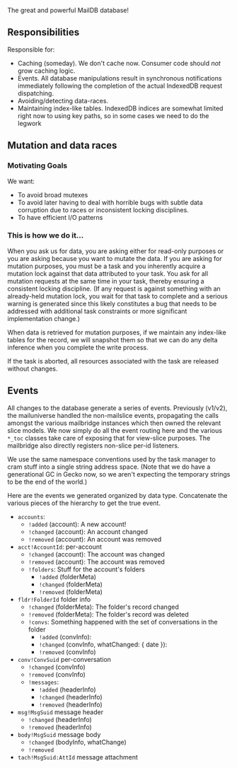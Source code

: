 The great and powerful MailDB database!

## Responsibilities ##

Responsible for:
- Caching (someday).  We don't cache now.  Consumer code should *not* grow
  caching logic.
- Events.  All database manipulations result in synchronous notifications
  immediately following the completion of the actual IndexedDB request
  dispatching.
- Avoiding/detecting data-races.
- Maintaining index-like tables.  IndexedDB indices are somewhat limited right
  now to using key paths, so in some cases we need to do the legwork

## Mutation and data races ##

### Motivating Goals ###

We want:
- To avoid broad mutexes
- To avoid later having to deal with horrible bugs with subtle data corruption
  due to races or inconsistent locking disciplines.
- To have efficient I/O patterns

### This is how we do it... ###

When you ask us for data, you are asking either for read-only purposes or you
are asking because you want to mutate the data.  If you are asking for mutation
purposes, you must be a task and you inherently acquire a mutation lock against
that data attributed to your task.  You ask for all mutation requests at the
same time in your task, thereby ensuring a consistent locking discipline.  (If
any request is against something with an already-held mutation lock, you wait
for that task to complete and a serious warning is generated since this
likely constitutes a bug that needs to be addressed with additional task
constraints or more significant implementation change.)

When data is retrieved for mutation purposes, if we maintain any index-like
tables for the record, we will snapshot them so that we can do any delta
inference when you complete the write process.

If the task is aborted, all resources associated with the task are released
without changes.


## Events ##

All changes to the database generate a series of events.  Previously (v1/v2),
the mailuniverse handled the non-mailslice events, propagating the calls amongst
the various mailbridge instances which then owned the relevant slice models.  We
now simply do all the event routing here and the various `*_toc` classes take
care of exposing that for view-slice purposes.  The mailbridge also directly
registers non-slice per-id listeners.

We use the same namespace conventions used by the task manager to cram stuff
into a single string address space.  (Note that we do have a generational GC
in Gecko now, so we aren't expecting the temporary strings to be the end of the
world.)

Here are the events we generated organized by data type.  Concatenate the
various pieces of the hierarchy to get the true event.

- `accounts`:
  - `!added` (account): A new account!
  - `!changed` (account): An account changed
  - `!removed` (account): An account was removed
- `acct!AccountId`: per-account
  - `!changed` (account): The account was changed
  - `!removed` (account): The account was removed
  - `!folders`: Stuff for the account's folders
    - `!added` (folderMeta)
    - `!changed` (folderMeta)
    - `!removed` (folderMeta)
- `fldr!FolderId` folder info
  - `!changed` (folderMeta): The folder's record changed
  - `!removed` (folderMeta): The folder's record was deleted
  - `!convs`: Something happened with the set of conversations in the folder
    - `!added` (convInfo):
    - `!changed` (convInfo, whatChanged: { date }):
    - `!removed` (convInfo)
- `conv!ConvSuid` per-conversation
  - `!changed` (convInfo)
  - `!removed` (convInfo)
  - `!messages`:
    - `!added` (headerInfo)
    - `!changed` (headerInfo)
    - `!removed` (headerInfo)
- `msg!MsgSuid` message header
  - `!changed` (headerInfo)
  - `!removed` (headerInfo)
- `body!MsgSuid` message body
  - `!changed` (bodyInfo, whatChange)
  - `!removed`
- `tach!MsgSuid:AttId` message attachment

